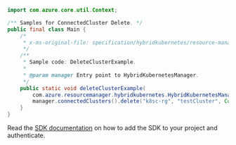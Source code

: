 ```java
import com.azure.core.util.Context;

/** Samples for ConnectedCluster Delete. */
public final class Main {
    /*
     * x-ms-original-file: specification/hybridkubernetes/resource-manager/Microsoft.Kubernetes/stable/2021-10-01/examples/DeleteClusterExample.json
     */
    /**
     * Sample code: DeleteClusterExample.
     *
     * @param manager Entry point to HybridKubernetesManager.
     */
    public static void deleteClusterExample(
        com.azure.resourcemanager.hybridkubernetes.HybridKubernetesManager manager) {
        manager.connectedClusters().delete("k8sc-rg", "testCluster", Context.NONE);
    }
}
```

Read the [SDK documentation](https://github.com/Azure/azure-sdk-for-java/blob/azure-resourcemanager-hybridkubernetes_1.0.0-beta.2/sdk/hybridkubernetes/azure-resourcemanager-hybridkubernetes/README.md) on how to add the SDK to your project and authenticate.
